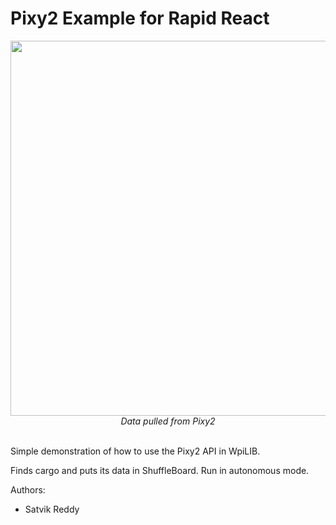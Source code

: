 # Pixy2 Example for Rapid React



<div align="center">
  <img width="600px" src="https://user-images.githubusercontent.com/49799352/150620996-1c3a987a-27b1-4b8b-a86b-44ccf7ebe4f5.png" />
  <br>
  <i>Data pulled from Pixy2</i>
</div>

<br>


Simple demonstration of how to use the Pixy2 API in WpiLIB. 

Finds cargo and puts its data in ShuffleBoard. Run in autonomous mode.

Authors:

- Satvik Reddy
